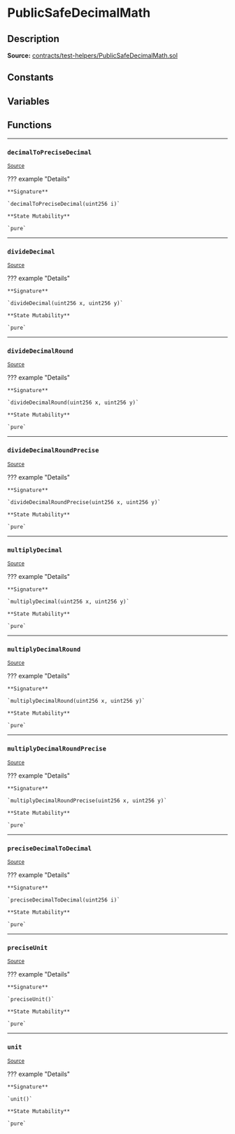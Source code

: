 # PublicSafeDecimalMath

## Description


**Source:** [contracts/test-helpers/PublicSafeDecimalMath.sol](https://github.com/Synthetixio/synthetix/tree/develop/contracts/test-helpers/PublicSafeDecimalMath.sol)

## Constants

## Variables

## Functions


---
### `decimalToPreciseDecimal`

<sub>[Source](https://github.com/Synthetixio/synthetix/tree/develop/contracts/test-helpers/PublicSafeDecimalMath.sol#L44)</sub>



??? example "Details"

    **Signature**

    `decimalToPreciseDecimal(uint256 i)`

    **State Mutability**

    `pure`


---
### `divideDecimal`

<sub>[Source](https://github.com/Synthetixio/synthetix/tree/develop/contracts/test-helpers/PublicSafeDecimalMath.sol#L32)</sub>



??? example "Details"

    **Signature**

    `divideDecimal(uint256 x, uint256 y)`

    **State Mutability**

    `pure`


---
### `divideDecimalRound`

<sub>[Source](https://github.com/Synthetixio/synthetix/tree/develop/contracts/test-helpers/PublicSafeDecimalMath.sol#L36)</sub>



??? example "Details"

    **Signature**

    `divideDecimalRound(uint256 x, uint256 y)`

    **State Mutability**

    `pure`


---
### `divideDecimalRoundPrecise`

<sub>[Source](https://github.com/Synthetixio/synthetix/tree/develop/contracts/test-helpers/PublicSafeDecimalMath.sol#L40)</sub>



??? example "Details"

    **Signature**

    `divideDecimalRoundPrecise(uint256 x, uint256 y)`

    **State Mutability**

    `pure`


---
### `multiplyDecimal`

<sub>[Source](https://github.com/Synthetixio/synthetix/tree/develop/contracts/test-helpers/PublicSafeDecimalMath.sol#L20)</sub>



??? example "Details"

    **Signature**

    `multiplyDecimal(uint256 x, uint256 y)`

    **State Mutability**

    `pure`


---
### `multiplyDecimalRound`

<sub>[Source](https://github.com/Synthetixio/synthetix/tree/develop/contracts/test-helpers/PublicSafeDecimalMath.sol#L24)</sub>



??? example "Details"

    **Signature**

    `multiplyDecimalRound(uint256 x, uint256 y)`

    **State Mutability**

    `pure`


---
### `multiplyDecimalRoundPrecise`

<sub>[Source](https://github.com/Synthetixio/synthetix/tree/develop/contracts/test-helpers/PublicSafeDecimalMath.sol#L28)</sub>



??? example "Details"

    **Signature**

    `multiplyDecimalRoundPrecise(uint256 x, uint256 y)`

    **State Mutability**

    `pure`


---
### `preciseDecimalToDecimal`

<sub>[Source](https://github.com/Synthetixio/synthetix/tree/develop/contracts/test-helpers/PublicSafeDecimalMath.sol#L48)</sub>



??? example "Details"

    **Signature**

    `preciseDecimalToDecimal(uint256 i)`

    **State Mutability**

    `pure`


---
### `preciseUnit`

<sub>[Source](https://github.com/Synthetixio/synthetix/tree/develop/contracts/test-helpers/PublicSafeDecimalMath.sol#L16)</sub>



??? example "Details"

    **Signature**

    `preciseUnit()`

    **State Mutability**

    `pure`


---
### `unit`

<sub>[Source](https://github.com/Synthetixio/synthetix/tree/develop/contracts/test-helpers/PublicSafeDecimalMath.sol#L12)</sub>



??? example "Details"

    **Signature**

    `unit()`

    **State Mutability**

    `pure`

